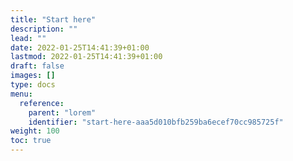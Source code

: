 ```yaml
---
title: "Start here"
description: ""
lead: ""
date: 2022-01-25T14:41:39+01:00
lastmod: 2022-01-25T14:41:39+01:00
draft: false
images: []
type: docs
menu:
  reference:
    parent: "lorem"
    identifier: "start-here-aaa5d010bfb259ba6ecef70cc985725f"
weight: 100
toc: true
---
```


